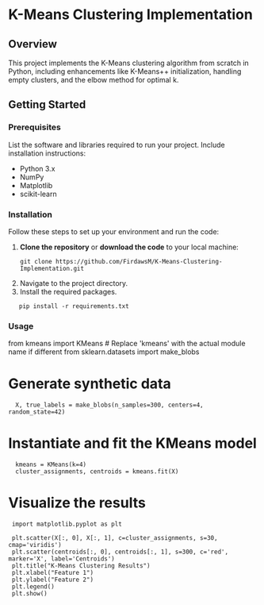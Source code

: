 # K-Means Clustering Implementation

## Overview
This project implements the K-Means clustering algorithm from scratch in Python, including enhancements like K-Means++ initialization, handling empty clusters, and the elbow method for optimal k.


## Getting Started

### Prerequisites
List the software and libraries required to run your project. Include installation instructions:
- Python 3.x
- NumPy
- Matplotlib
- scikit-learn

### Installation
Follow these steps to set up your environment and run the code:

1. **Clone the repository** or **download the code** to your local machine:
   ```
   git clone https://github.com/FirdawsM/K-Means-Clustering-Implementation.git

2. Navigate to the project directory.
3. Install the required packages.
 
 ```
    pip install -r requirements.txt
```

### Usage
from kmeans import KMeans  # Replace 'kmeans' with the actual module name if different
 from sklearn.datasets import make_blobs

# Generate synthetic data
```
  X, true_labels = make_blobs(n_samples=300, centers=4, random_state=42)
```
# Instantiate and fit the KMeans model
```
  kmeans = KMeans(k=4)
  cluster_assignments, centroids = kmeans.fit(X)
```

# Visualize the results
```
 import matplotlib.pyplot as plt

 plt.scatter(X[:, 0], X[:, 1], c=cluster_assignments, s=30, cmap='viridis')
 plt.scatter(centroids[:, 0], centroids[:, 1], s=300, c='red', marker='X', label='Centroids')
 plt.title("K-Means Clustering Results")
 plt.xlabel("Feature 1")
 plt.ylabel("Feature 2")
 plt.legend()
 plt.show()

```
